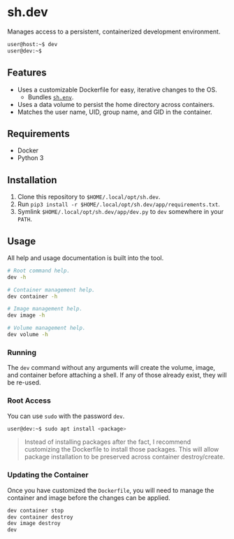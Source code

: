 sh.dev
======

Manages access to a persistent, containerized development environment.

```sh
user@host:~$ dev
user@dev:~$
```

Features
--------

- Uses a customizable Dockerfile for easy, iterative changes to the OS.
    - Bundles [`sh.env`](https://github.com/kherge/sh.env).
- Uses a data volume to persist the home directory across containers.
- Matches the user name, UID, group name, and GID in the container.

Requirements
------------

- Docker
- Python 3

Installation
------------

1. Clone this repository to `$HOME/.local/opt/sh.dev`.
2. Run `pip3 install -r $HOME/.local/opt/sh.dev/app/requirements.txt`.
3. Symlink `$HOME/.local/opt/sh.dev/app/dev.py` to `dev` somewhere in your `PATH`.

Usage
-----

All help and usage documentation is built into the tool.

```sh
# Root command help.
dev -h

# Container management help.
dev container -h

# Image management help.
dev image -h

# Volume management help.
dev volume -h
```

### Running

The `dev` command without any arguments will create the volume, image, and
container before attaching a shell. If any of those already exist, they will
be re-used.

### Root Access

You can use `sudo` with the password `dev`.

```sh
user@dev:~$ sudo apt install <package>
```

> Instead of installing packages after the fact, I recommend customizing the
> Dockerfile to install those packages. This will allow package installation
> to be preserved across container destroy/create.

### Updating the Container

Once you have customized the `Dockerfile`, you will need to manage the
container and image before the changes can be applied.

```sh
dev container stop
dev container destroy
dev image destroy
dev
```
